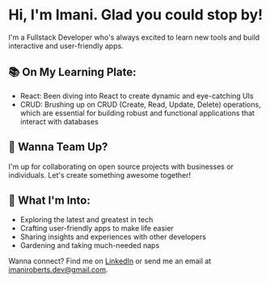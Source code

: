 # Hi, I'm Imani. Glad you could stop by!

I'm a Fullstack Developer who's always excited to learn new tools and build interactive and user-friendly apps.

## 📚 On My Learning Plate:

- React: Been diving into React to create dynamic and eye-catching UIs
- CRUD: Brushing up on CRUD (Create, Read, Update, Delete) operations, which are essential for building robust and functional applications that interact with databases

## 🤝 Wanna Team Up?

I'm up for collaborating on open source projects with businesses or individuals. Let's create something awesome together!

## 🌟 What I'm Into:

- Exploring the latest and greatest in tech
- Crafting user-friendly apps to make life easier
- Sharing insights and experiences with other developers
- Gardening and taking much-needed naps


Wanna connect? Find me on [LinkedIn](https://www.linkedin.com/in/imaniroberts/) or send me an email at imaniroberts.dev@gmail.com.
